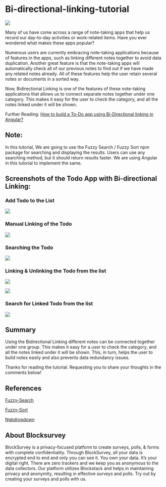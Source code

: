 # Bi-directional-linking-tutorial

![](https://miro.medium.com/max/875/1*RnHbOL23aNby9MhRPJpGIA.png)

Many of us have come across a range of note-taking apps that help us record our day-to-day activities or work-related items. Have you ever wondered what makes these apps popular?

Numerous users are currently embracing note-taking applications because of features in the apps, such as linking different notes together to avoid data duplication. Another great feature is that the note-taking apps will automatically check all of our previous notes to find out if we have made any related notes already. All of these features help the user retain several notes or documents in a sorted way.

Now, Bidirectional Linking is one of the features of these note-taking applications that allows us to connect separate notes together under one category. This makes it easy for the user to check the category, and all the notes linked under it will be shown.

Further Reading: [How to build a To-Do app using Bi-Directional linking in Angular?](https://medium.com/blocksurvey/tutorial-how-to-build-a-to-do-using-bi-directional-linking-in-angular-c8db945619e8)

## Note: 
In this tutorial, We are going to use the Fuzzy Search / Fuzzy Sort npm package for searching and displaying the results. Users can use any searching method, but it should return results faster. We are using Angular in this tutorial to implement the same.


## Screenshots of the Todo App with Bi-directional Linking:


### Add Todo to the List

![](https://miro.medium.com/max/540/1*jiHk-MZqfVRTuLkNzmldrA.png)

### Manual Linking of the Todo

![](https://miro.medium.com/max/464/1*lio8Y-wGDnen5o9ALx1R7Q.png)

### Searching the Todo

![](https://miro.medium.com/max/753/1*2K-x6E1flPyTM1aJvyLIjg.png)

### Linking & Unlinking the Todo from the list

![](https://miro.medium.com/max/753/1*a1ZtIelLo6Fk5u1nKcoS_A.png)                  


![](https://miro.medium.com/max/753/1*hP0ehaXH0YiPKXcQGdv0Cw.png)  

### Search for Linked Todo from the list

![](https://miro.medium.com/max/623/1*rYGArChd-2TM4fstMZ8spQ.png) 


## Summary

Using the Bidirectional Linking different notes can be connected together under one group. This makes it easy for a user to check the category, and all the notes linked under it will be shown. This, in turn, helps the user to build notes easily and also prevents data redundancy issues.

Thanks for reading the tutorial. Requesting you to share your thoughts in the comments below!

## References

[Fuzzy-Search](https://www.npmjs.com/package/fuzzy-search)

[Fuzzy-Sort](https://www.npmjs.com/package/fuzzysort)

[Ngbdropdown](https://ng-bootstrap.github.io/#/components/dropdown/api)

## About Blocksurvey

BlockSurvey is a privacy-focused platform to create surveys, polls, & forms with complete confidentiality. Through BlockSurvey, all your data is encrypted end to end and only you can see it. You own your data. It’s your digital right. There are zero trackers and we keep you as anonymous to the data collectors. Our platform utilizes Blockstack and helps in maintaining privacy and anonymity, resulting in effective surveys and polls. Try out by creating your surveys and polls with us.
